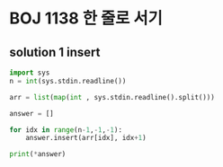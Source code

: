 # BOJ 1138 한 줄로 서기

## solution 1 insert

```python
import sys
n = int(sys.stdin.readline())

arr = list(map(int , sys.stdin.readline().split()))

answer = []

for idx in range(n-1,-1,-1):
    answer.insert(arr[idx], idx+1)

print(*answer)
```